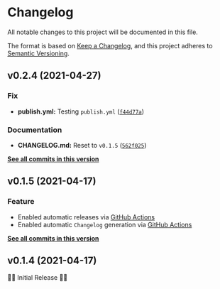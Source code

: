 # Changelog

All notable changes to this project will be documented in this file.

The format is based on [Keep a Changelog](https://keepachangelog.com/en/1.0.0/),
and this project adheres to [Semantic Versioning](https://semver.org/spec/v2.0.0.html).

<!--next-version-placeholder-->

## v0.2.4 (2021-04-27)
### Fix
* **publish.yml:** Testing `publish.yml` ([`f44d77a`](https://github.com/billsioros/dotify/commit/f44d77acce341a868c1c7d8eb8774028634c93ce))

### Documentation
* **CHANGELOG.md:** Reset to `v0.1.5` ([`562f025`](https://github.com/billsioros/dotify/commit/562f02576f19bea616d9fb9c91b3c84716506355))

**[See all commits in this version](https://github.com/billsioros/dotify/compare/v0.2.3...v0.2.4)**

## v0.1.5 (2021-04-17)
### Feature

- Enabled automatic releases via [GitHub Actions](.github/workflows/publish.yml)
- Enabled automatic `Changelog` generation via [GitHub Actions](.github/workflows/generate-changelog.yml)

**[See all commits in this version](https://github.com/billsioros/dotify/compare/v0.1.5...v0.1.4)**

## v0.1.4 (2021-04-17)

🎂🎉 Initial Release 🎂🎉
